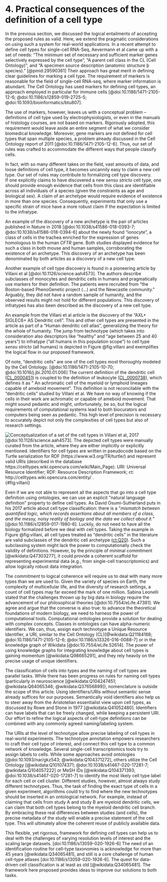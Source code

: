 # 4. Practical consequences of the definition of a cell type


In the previous section, we discussed the logical entailments of accepting the proposed rules as valid. 
Here, we extend the pragmatic considerations on using such a system for real-world applications.
In a recent attempt to define cell types for single-cell RNA-Seq, Aevermann et al came up with a set of needs: “The minimum set of necessary and sufficient marker genes selectively expressed by the cell type”, “A parent cell class in the CL (Cell Ontology)”, and “A specimen source description (anatomic structure þ species).” [@pmid:29590361]
Their approach has great merit in defining clear guidelines for marking a cell type.
The requirement of markers is reasonable for the field of single-cell RNA-seq, where marker information is abundant.
The Cell Ontology has used markers for defining cell types, an approach employed in particular for immune cells [@doi:10.1186/1471-2105-12-6; @doi:10.1186/s12859-019-2725-5; @doi:10.1093/bioinformatics/btu807].   

The use of markers, however, leaves us with a conceptual problem – definitions of cell type used by electrophysiologists, or even in the manuals of histology courses, are not based on markers. 
Rigorously adopted, this requirement would leave aside an entire segment of what we consider biomedical knowledge. 
Moreover, gene markers are not defined for cell types that span multiple species, a problem already discussed in the Cell Ontology report of 2011 [@doi:10.1186/1471-2105-12-6]. 
Thus, our set of rules was crafted to accommodate the different ways that people classify cells.

In fact, with so many different takes on the field, vast amounts of data, and loose definitions of cell type, it becomes uncannily easy to claim a new cell type.
Our set of rules may contribute to formalizing cell type discovery.  
If one explicitly claims to have discovered a new _sensu stricto_ cell type, one should provide enough evidence that cells from this class are identifiable across all individuals of a species (given the constraints as age and biological sex).
A claim of an archetype would require evidence of existence in more than one species.
Consequently, experiments that only use a specific strain of mice have a more robust claim if the expectation is limited to the infratype.

An example of the discovery of a new archetype is the pair of articles published in Nature in 2018 [@doi:10.1038/s41586-018-0393-7; @doi:10.1038/s41586-018-0394-6] about the newly found “ionocyte”, a class of cells in the trachea enriched for the expression of genes homologous to the human _CFTR_ gene.
Both studies displayed evidence for such a class in both mouse and human samples, corroborating the existence of an archetype. This discovery of an archetype has been denominated by both articles as a discovery of a new cell type.

Another example of cell type discovery is found in a pioneering article by Villani et al [@doi:10.1126/science.aah4573].
The authors describe subclasses of monocytes and dendritic cells in humans and pragmatically use markers for their definition.
The patients were recruited from “the Boston-based PhenoGenetic project (…) and the Newcastle community.” 
Arguably, they did not have a random sample of humanity, and the observed results might not hold for different populations.
This discovery of infratypes has also been described as the discovery of a new cell type.

An example from the Villani et al  article is the discovery of the “AXL+ SIGLEC6+ AS Dendritic cell”.
This and other cell types are presented in the article as part of a “Human dendritic cell atlas”, generalizing the theory for the whole of humanity.
The jump from technotype (which takes into consideration also descriptors like “healthy” and “age between 25 and 40 years”) to infratype (“all humans in this population scope”) to cell type _sensu stricto_ (all humans) is depicted in Figure @fig:villani and exemplifies the logical flow in our proposed framework.

Of note, “dendritic cells” are one of the cell types most thoroughly modeled by the Cell Ontology. [@doi:10.1186/1471-2105-10-70; @doi:10.1016/j.jbi.2010.01.006]
The current definition of the dendritic cell ([CL_0000451](http://purl.obolibrary.org/obo/CL_0000451)) is coupled to the definition of leukocyte ([CL_0000738](http://purl.obolibrary.org/obo/CL_0000738)), which defines it as " An achromatic cell of the myeloid or lymphoid lineages capable of ameboid movement". This definition is not reconcilable with the “dendritic cells” studied by Villani et al. We have no way of knowing if the cells in their work are achromatic or capable of ameboid movement.
That might sound pedantic and might, unfortunately, be so, but the logical requirements of computational systems lead to both biocurators and computers being seen as pedantic. This high level of precision is necessary to accurately depict not only the complexities of cell types but also of research settings.

![ Conceptualization of a set of the cell types in Villani et al, 2017 [@doi:10.1126/science.aah4573]. The depicted cell types were manually curated from the article, where they are either implicitly or explicitly mentioned. Identifiers for cell types are written in pseudocode based on the Turtle serialization for RDF (<https://www.w3.org/TR/turtle/>) and represent valid URIs (described in the database <https://celltypes.wiki.opencura.com/wiki/Main_Page>). URI: Universal Resource Identifier; RDF: Resource Description Framework; ct: http://celltypes.wiki.opencura.com/entity/ .](images/villani_asdcs.png  ){#fig:villani}


Even if we are not able to represent all the aspects that go into a cell type definition using ontologies, we can use an explicit "natural language definition" property to define cell types.
As David Osumi-Sutherland puts in his 2017 article about cell type classification: there is a "_mismatch between quantified logic, which records assertions about all members of a class, and the messy, noisy reality of biology and the data we collect about it._" [@doi:10.1186/s12859-017-1980-6]. 
Luckily, do not need to have all the biology formalized before we deal with cell types. 
Taking the example in Figure @fig:villani, all cell types treated as “dendritic cells” in the literature are valid subclasses of the dendritic cell archetype ([ct:Q20](http://celltypes.wiki.opencura.com/entity/)). 
Such a subclassing system might lack the power to computationally check the validity of definitions. 
However, by the principle of minimal commitment [@wikidata:Q47303277], it could provide a coherent scaffold for representing experimental data (e.g., from single-cell transcriptomics) and allow logically robust data integration.

The commitment to logical coherence will require us to deal with many more types than we are used to. Given the variety of species on Earth, the complexity of multicellular life, and the diversity of research settings, a count of cell types may far exceed the mark of one million. 
Sabina Leonelli stated that the challenges thrown up by big data in biology require the advancement of our philosophical theories [@doi:10.7554/eLife.47381].
We agree and argue that the converse is also true: to advance the theoretical foundations of modern biology, we need to harness the power of computational tools.
Computational ontologies provide a solution for dealing with complex concepts. 
Classes in ontologies can have alpha-numeric identifiers.
We can, thus, assign each technotype a Unique Resource Identifier, a URI, similar to the Cell Ontology (CL)[@wikidata:Q21184168; @doi:10.1186/1471-2105-12-6; @doi:10.1186/s13326-016-0088-7] or in the knowledge graph of  Wikidata [@doi:10.7554/eLife.52614]. 
The power of using knowledge graphs for integrating knowledge about cell types is gaining momentum [@wikidata:Q98665291], and they rely heavily on the precise usage of unique identifiers.

The classification of cells into types and the naming of cell types are parallel tasks. While there has been progress on rules for naming cell types (particularly in neuroscience [@wikidata:Q104247451; @wikidata:Q64065346; @wikidata:Q37656899]), nomenclature is outside the scope of this article.
Using identifiers/URIs without semantic sense already suffices for our purposes. Semantically void identifiers also help us to steer away from the Aristotelian essentialist view upon cell types, as discussed by Rowe and Stone in 1977 [@wikidata:Q41052480].
Identifiers can have labels that can be freely changed, while keeping a persistent URI. Our effort to refine the logical aspects of cell-type definitions can be combined with any commonly agreed naming/labeling system. 

The URIs at the level of technotype allow precise labeling of cell types in real-world experiments. The technotype annotation empowers researchers to craft their cell type of interest, and connect this cell type to a common network of knowledge.
Several single-cell transcriptomics tools try to assign labels to cells.
While some approaches avoid ontologies [@doi:10.1093/nar/gkz543; @wikidata:Q104371272], others  utilize the Cell Ontology [@wikidata:Q101074371; @doi:10.1038/s41467-020-17281-7; @wikidata:Q104057222] or MeSH IDs [@wikidata:Q104371393; @doi:10.1038/s41467-020-17281-7] to identify the most likely cell type label for each cell or cell cluster.
Different studies, however, almost always study different technotypes.
Thus, the task of finding the exact type of cells in a given experiment, algorithms could try to find where the new technotypes should be inserted in an ontological network.
For example, instead of claiming that cells from study A and study B are myeloid dendritic cells, we can claim that both cell types belong to the myeloid dendritic cell branch.
By embracing these real differences between studies (and cells), the precise metadata of the study will enable a precise statement of the cell type.
This will ultimately allow the coherent reuse of publicly available data. 

This flexible, yet rigorous, framework for defining cell types can help us to deal with the challenges of varying resolution levels of interest and the scaling large datasets. [doi:10.1186/s13059-020-1926-6] The need of an identification routine for cell-type taxonomies is acknowledge for more than 45 years [@wikidata:Q34065481], and still is a core challenge of human cell-type atlases  [doi:10.1186/s13059-020-1926-6]. The quest for data-driven cell classification is at least as old [@wikidata:Q34065481]. The framework here proposed provides ideas to improve our solutions to both tasks.